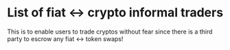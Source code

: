 # List of fiat <-> crypto informal traders

This is to enable users to trade cryptos without fear since there is a third party to escrow any fiat <-> token swaps!